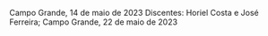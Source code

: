Campo Grande, 14 de maio de 2023
Discentes: Horiel Costa e José Ferreira;
Campo Grande, 22 de maio de 2023